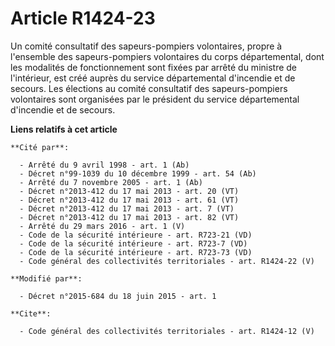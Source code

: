 # Article R1424-23

Un comité consultatif des sapeurs-pompiers volontaires, propre à l'ensemble des sapeurs-pompiers volontaires du corps
départemental, dont les modalités de fonctionnement sont fixées par arrêté du ministre de l'intérieur, est créé auprès du
service départemental d'incendie et de secours. Les élections au comité consultatif des sapeurs-pompiers volontaires sont
organisées par le président du service départemental d'incendie et de secours.

**Liens relatifs à cet article**

	**Cité par**:

	  - Arrêté du 9 avril 1998 - art. 1 (Ab)
	  - Décret n°99-1039 du 10 décembre 1999 - art. 54 (Ab)
	  - Arrêté du 7 novembre 2005 - art. 1 (Ab)
	  - Décret n°2013-412 du 17 mai 2013 - art. 20 (VT)
	  - Décret n°2013-412 du 17 mai 2013 - art. 61 (VT)
	  - Décret n°2013-412 du 17 mai 2013 - art. 7 (VT)
	  - Décret n°2013-412 du 17 mai 2013 - art. 82 (VT)
	  - Arrêté du 29 mars 2016 - art. 1 (V)
	  - Code de la sécurité intérieure - art. R723-21 (VD)
	  - Code de la sécurité intérieure - art. R723-7 (VD)
	  - Code de la sécurité intérieure - art. R723-73 (VD)
	  - Code général des collectivités territoriales - art. R1424-22 (V)

	**Modifié par**:

	  - Décret n°2015-684 du 18 juin 2015 - art. 1

	**Cite**:

	  - Code général des collectivités territoriales - art. R1424-12 (V)
